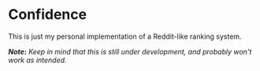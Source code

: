 # Confidence

This is just my personal implementation of a Reddit-like ranking system.

***Note:** Keep in mind that this is still under development, and probably won't work as intended.*
